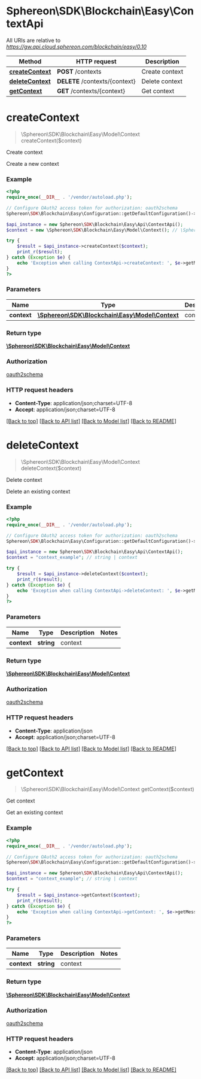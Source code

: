 # Sphereon\SDK\Blockchain\Easy\ContextApi

All URIs are relative to *https://gw.api.cloud.sphereon.com/blockchain/easy/0.10*

Method | HTTP request | Description
------------- | ------------- | -------------
[**createContext**](ContextApi.md#createContext) | **POST** /contexts | Create context
[**deleteContext**](ContextApi.md#deleteContext) | **DELETE** /contexts/{context} | Delete context
[**getContext**](ContextApi.md#getContext) | **GET** /contexts/{context} | Get context


# **createContext**
> \Sphereon\SDK\Blockchain\Easy\Model\Context createContext($context)

Create context

Create a new context

### Example
```php
<?php
require_once(__DIR__ . '/vendor/autoload.php');

// Configure OAuth2 access token for authorization: oauth2schema
Sphereon\SDK\Blockchain\Easy\Configuration::getDefaultConfiguration()->setAccessToken('YOUR_ACCESS_TOKEN');

$api_instance = new Sphereon\SDK\Blockchain\Easy\Api\ContextApi();
$context = new \Sphereon\SDK\Blockchain\Easy\Model\Context(); // \Sphereon\SDK\Blockchain\Easy\Model\Context | context

try {
    $result = $api_instance->createContext($context);
    print_r($result);
} catch (Exception $e) {
    echo 'Exception when calling ContextApi->createContext: ', $e->getMessage(), PHP_EOL;
}
?>
```

### Parameters

Name | Type | Description  | Notes
------------- | ------------- | ------------- | -------------
 **context** | [**\Sphereon\SDK\Blockchain\Easy\Model\Context**](../Model/Context.md)| context |

### Return type

[**\Sphereon\SDK\Blockchain\Easy\Model\Context**](../Model/Context.md)

### Authorization

[oauth2schema](../../README.md#oauth2schema)

### HTTP request headers

 - **Content-Type**: application/json;charset=UTF-8
 - **Accept**: application/json;charset=UTF-8

[[Back to top]](#) [[Back to API list]](../../README.md#documentation-for-api-endpoints) [[Back to Model list]](../../README.md#documentation-for-models) [[Back to README]](../../README.md)

# **deleteContext**
> \Sphereon\SDK\Blockchain\Easy\Model\Context deleteContext($context)

Delete context

Delete an existing context

### Example
```php
<?php
require_once(__DIR__ . '/vendor/autoload.php');

// Configure OAuth2 access token for authorization: oauth2schema
Sphereon\SDK\Blockchain\Easy\Configuration::getDefaultConfiguration()->setAccessToken('YOUR_ACCESS_TOKEN');

$api_instance = new Sphereon\SDK\Blockchain\Easy\Api\ContextApi();
$context = "context_example"; // string | context

try {
    $result = $api_instance->deleteContext($context);
    print_r($result);
} catch (Exception $e) {
    echo 'Exception when calling ContextApi->deleteContext: ', $e->getMessage(), PHP_EOL;
}
?>
```

### Parameters

Name | Type | Description  | Notes
------------- | ------------- | ------------- | -------------
 **context** | **string**| context |

### Return type

[**\Sphereon\SDK\Blockchain\Easy\Model\Context**](../Model/Context.md)

### Authorization

[oauth2schema](../../README.md#oauth2schema)

### HTTP request headers

 - **Content-Type**: application/json
 - **Accept**: application/json;charset=UTF-8

[[Back to top]](#) [[Back to API list]](../../README.md#documentation-for-api-endpoints) [[Back to Model list]](../../README.md#documentation-for-models) [[Back to README]](../../README.md)

# **getContext**
> \Sphereon\SDK\Blockchain\Easy\Model\Context getContext($context)

Get context

Get an existing context

### Example
```php
<?php
require_once(__DIR__ . '/vendor/autoload.php');

// Configure OAuth2 access token for authorization: oauth2schema
Sphereon\SDK\Blockchain\Easy\Configuration::getDefaultConfiguration()->setAccessToken('YOUR_ACCESS_TOKEN');

$api_instance = new Sphereon\SDK\Blockchain\Easy\Api\ContextApi();
$context = "context_example"; // string | context

try {
    $result = $api_instance->getContext($context);
    print_r($result);
} catch (Exception $e) {
    echo 'Exception when calling ContextApi->getContext: ', $e->getMessage(), PHP_EOL;
}
?>
```

### Parameters

Name | Type | Description  | Notes
------------- | ------------- | ------------- | -------------
 **context** | **string**| context |

### Return type

[**\Sphereon\SDK\Blockchain\Easy\Model\Context**](../Model/Context.md)

### Authorization

[oauth2schema](../../README.md#oauth2schema)

### HTTP request headers

 - **Content-Type**: application/json
 - **Accept**: application/json;charset=UTF-8

[[Back to top]](#) [[Back to API list]](../../README.md#documentation-for-api-endpoints) [[Back to Model list]](../../README.md#documentation-for-models) [[Back to README]](../../README.md)

